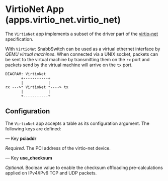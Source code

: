 # VirtioNet App (apps.virtio_net.virtio_net)

The `VirtioNet` app implements a subset of the driver part of the
[virtio-net](http://docs.oasis-open.org/virtio/virtio/v1.0/csprd04/virtio-v1.0-csprd04.html)
specification.

With `VirtioNet` SnabbSwitch can be used as a virtual ethernet interface
by *QEMU virtual machines*. When connected via a UNIX socket, packets can
be sent to the virtual machine by transmitting them on the `rx` port and
packets send by the virtual machine will arrive on the `tx` port.

    DIAGRAM: VirtioNet
           +-----------+
           |           |
    rx --->* VirtioNet *----> tx
           |           |
           +-----------+

## Configuration

The `VirtioNet` app accepts a table as its configuration argument. The
following keys are defined:

— Key **pciaddr**

*Required*. The PCI address of the virtio-net device.

— Key **use_checksum**

*Optional*. Boolean value to enable the checksum offloading pre-calculations
applied on IPv4/IPv6 TCP and UDP packets.

